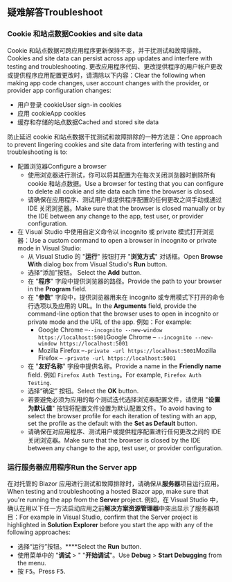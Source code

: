 ## <a name="troubleshoot"></a><span data-ttu-id="b1235-101">疑难解答</span><span class="sxs-lookup"><span data-stu-id="b1235-101">Troubleshoot</span></span>

### <a name="cookies-and-site-data"></a><span data-ttu-id="b1235-102">Cookie 和站点数据</span><span class="sxs-lookup"><span data-stu-id="b1235-102">Cookies and site data</span></span>

<span data-ttu-id="b1235-103">Cookie 和站点数据可跨应用程序更新保持不变，并干扰测试和故障排除。</span><span class="sxs-lookup"><span data-stu-id="b1235-103">Cookies and site data can persist across app updates and interfere with testing and troubleshooting.</span></span> <span data-ttu-id="b1235-104">更改应用程序代码、更改提供程序的用户帐户更改或提供程序应用配置更改时，请清除以下内容：</span><span class="sxs-lookup"><span data-stu-id="b1235-104">Clear the following when making app code changes, user account changes with the provider, or provider app configuration changes:</span></span>

* <span data-ttu-id="b1235-105">用户登录 cookie</span><span class="sxs-lookup"><span data-stu-id="b1235-105">User sign-in cookies</span></span>
* <span data-ttu-id="b1235-106">应用 cookie</span><span class="sxs-lookup"><span data-stu-id="b1235-106">App cookies</span></span>
* <span data-ttu-id="b1235-107">缓存和存储的站点数据</span><span class="sxs-lookup"><span data-stu-id="b1235-107">Cached and stored site data</span></span>

<span data-ttu-id="b1235-108">防止延迟 cookie 和站点数据干扰测试和故障排除的一种方法是：</span><span class="sxs-lookup"><span data-stu-id="b1235-108">One approach to prevent lingering cookies and site data from interfering with testing and troubleshooting is to:</span></span>

* <span data-ttu-id="b1235-109">配置浏览器</span><span class="sxs-lookup"><span data-stu-id="b1235-109">Configure a browser</span></span>
  * <span data-ttu-id="b1235-110">使用浏览器进行测试，你可以将其配置为在每次关闭浏览器时删除所有 cookie 和站点数据。</span><span class="sxs-lookup"><span data-stu-id="b1235-110">Use a browser for testing that you can configure to delete all cookie and site data each time the browser is closed.</span></span>
  * <span data-ttu-id="b1235-111">请确保在应用程序、测试用户或提供程序配置的任何更改之间手动或通过 IDE 关闭浏览器。</span><span class="sxs-lookup"><span data-stu-id="b1235-111">Make sure that the browser is closed manually or by the IDE between any change to the app, test user, or provider configuration.</span></span>
* <span data-ttu-id="b1235-112">在 Visual Studio 中使用自定义命令以 incognito 或 private 模式打开浏览器：</span><span class="sxs-lookup"><span data-stu-id="b1235-112">Use a custom command to open a browser in incognito or private mode in Visual Studio:</span></span>
  * <span data-ttu-id="b1235-113">从 Visual Studio 的 "**运行**" 按钮打开 "**浏览方式**" 对话框。</span><span class="sxs-lookup"><span data-stu-id="b1235-113">Open **Browse With** dialog box from Visual Studio's **Run** button.</span></span>
  * <span data-ttu-id="b1235-114">选择“添加”按钮。 </span><span class="sxs-lookup"><span data-stu-id="b1235-114">Select the **Add** button.</span></span>
  * <span data-ttu-id="b1235-115">在 "**程序**" 字段中提供浏览器的路径。</span><span class="sxs-lookup"><span data-stu-id="b1235-115">Provide the path to your browser in the **Program** field.</span></span>
  * <span data-ttu-id="b1235-116">在 "**参数**" 字段中，提供浏览器用来在 incognito 或专用模式下打开的命令行选项以及应用的 URL。</span><span class="sxs-lookup"><span data-stu-id="b1235-116">In the **Arguments** field, provide the command-line option that the browser uses to open in incognito or private mode and the URL of the app.</span></span> <span data-ttu-id="b1235-117">例如：</span><span class="sxs-lookup"><span data-stu-id="b1235-117">For example:</span></span>
    * <span data-ttu-id="b1235-118">Google Chrome &ndash;`--incognito --new-window https://localhost:5001`</span><span class="sxs-lookup"><span data-stu-id="b1235-118">Google Chrome &ndash; `--incognito --new-window https://localhost:5001`</span></span>
    * <span data-ttu-id="b1235-119">Mozilla Firefox &ndash;`-private -url https://localhost:5001`</span><span class="sxs-lookup"><span data-stu-id="b1235-119">Mozilla Firefox &ndash; `-private -url https://localhost:5001`</span></span>
  * <span data-ttu-id="b1235-120">在 "**友好名称**" 字段中提供名称。</span><span class="sxs-lookup"><span data-stu-id="b1235-120">Provide a name in the **Friendly name** field.</span></span> <span data-ttu-id="b1235-121">例如 `Firefox Auth Testing`。</span><span class="sxs-lookup"><span data-stu-id="b1235-121">For example, `Firefox Auth Testing`.</span></span>
  * <span data-ttu-id="b1235-122">选择“确定”  按钮。</span><span class="sxs-lookup"><span data-stu-id="b1235-122">Select the **OK** button.</span></span>
  * <span data-ttu-id="b1235-123">若要避免必须为应用的每个测试迭代选择浏览器配置文件，请使用 "**设置为默认值**" 按钮将配置文件设置为默认配置文件。</span><span class="sxs-lookup"><span data-stu-id="b1235-123">To avoid having to select the browser profile for each iteration of testing with an app, set the profile as the default with the **Set as Default** button.</span></span>
  * <span data-ttu-id="b1235-124">请确保在对应用程序、测试用户或提供程序配置进行任何更改之间的 IDE 关闭浏览器。</span><span class="sxs-lookup"><span data-stu-id="b1235-124">Make sure that the browser is closed by the IDE between any change to the app, test user, or provider configuration.</span></span>

### <a name="run-the-server-app"></a><span data-ttu-id="b1235-125">运行服务器应用程序</span><span class="sxs-lookup"><span data-stu-id="b1235-125">Run the Server app</span></span>

<span data-ttu-id="b1235-126">在对托管的 Blazor 应用进行测试和故障排除时，请确保从**服务器**项目运行应用。</span><span class="sxs-lookup"><span data-stu-id="b1235-126">When testing and troubleshooting a hosted Blazor app, make sure that you're running the app from the **Server** project.</span></span> <span data-ttu-id="b1235-127">例如，在 Visual Studio 中，确认在用以下任一方法启动应用之前**解决方案资源管理器**中突出显示了服务器项目：</span><span class="sxs-lookup"><span data-stu-id="b1235-127">For example in Visual Studio, confirm that the Server project is highlighted in **Solution Explorer** before you start the app with any of the following approaches:</span></span>

* <span data-ttu-id="b1235-128">选择“运行”按钮。\*\*\*\*</span><span class="sxs-lookup"><span data-stu-id="b1235-128">Select the **Run** button.</span></span>
* <span data-ttu-id="b1235-129">使用菜单中的 "**调试** > " "**开始调试**"。</span><span class="sxs-lookup"><span data-stu-id="b1235-129">Use **Debug** > **Start Debugging** from the menu.</span></span>
* <span data-ttu-id="b1235-130">按 <kbd>F5</kbd>。</span><span class="sxs-lookup"><span data-stu-id="b1235-130">Press <kbd>F5</kbd>.</span></span>
